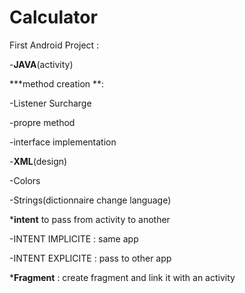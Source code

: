 # Calculator

First Android Project : 

-**JAVA**(activity) 

***method creation **: 

-Listener Surcharge 

-propre method 

-interface implementation

-**XML**(design) 

-Colors 

-Strings(dictionnaire change language)  

***intent** to pass from activity to another 

-INTENT IMPLICITE : same app 

-INTENT EXPLICITE : pass to other app  

***Fragment** : create fragment and link it with an activity
